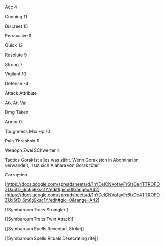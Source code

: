 Acc 4

Cunning 11

Discreet 15

Persuasive 5

Quick 13

Resolute 9

Strong 7

Vigilant 10

Defense -4

Attack Attribute

Atk Att Val

Dmg Taken

Armor 0

Toughness Max Hp 10

Pain Threshold 5

Weaopn Zwei SChwerter 4

Tactics Gorak ist alles was zählt. Wenn Gorak sich in Abomination verwandelt, lässt sich Alahara von Gorak töten

Corruption

[https://docs.google.com/spreadsheets/d/1nYCeICNVofayFr6tsOe4TTROFOZUx5fD_6m6g9ksc1Y/edit#gid=0&range=A42](https://docs.google.com/spreadsheets/d/1nYCeICNVofayFr6tsOe4TTROFOZUx5fD_6m6g9ksc1Y/edit#gid=0&range=A42)

[[Symbaroum Traits Strangler]]

[[Symbaroum Traits Twin Attack]]

[[Symbaroum Spells Reventant Strike]]

[[Symbaroum Spells Rituals Desecrating rite]]